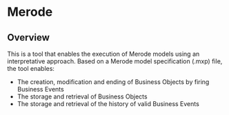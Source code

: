# Merode

## Overview
This is a tool that enables the execution of Merode models using an interpretative approach.
Based on a Merode model specification (.mxp) file, the tool enables:
* The creation, modification and ending of Business Objects by firing Business Events
* The storage and retrieval of Business Objects
* The storage and retrieval of the history of valid Business Events
